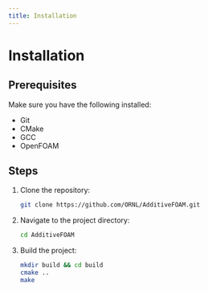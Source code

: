 ```yaml
---
title: Installation
---
```


# Installation

## Prerequisites

Make sure you have the following installed:

- Git
- CMake
- GCC
- OpenFOAM

## Steps

1. Clone the repository:
    ```bash
    git clone https://github.com/ORNL/AdditiveFOAM.git
    ```

2. Navigate to the project directory:
    ```bash
    cd AdditiveFOAM
    ```

3. Build the project:
    ```bash
    mkdir build && cd build
    cmake ..
    make
    ```
